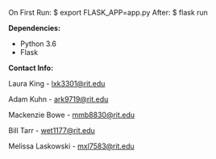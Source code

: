 On First Run:
	$ export FLASK_APP=app.py
After:
$ flask run

**Dependencies:**

- Python 3.6
- Flask

**Contact Info:**

Laura King - lxk3301@rit.edu

Adam Kuhn - ark9719@rit.edu

Mackenzie Bowe - mmb8830@rit.edu

Bill Tarr - wet1177@rit.edu

Melissa Laskowski - mxl7583@rit.edu
